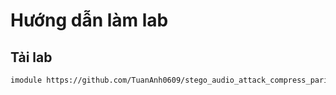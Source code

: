 # Hướng dẫn làm lab
## Tải lab
```bash
imodule https://github.com/TuanAnh0609/stego_audio_attack_compress_paritycoding/raw/main/imodule.tar
```
